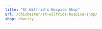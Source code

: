 ```yaml
---
title: "St Wilfrid's Hospice Shop"
url: /chichester/st-wilfrids-hospice-shop/
shop: charity
---
```

